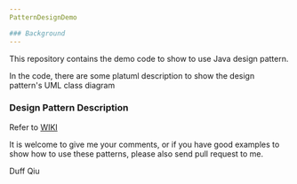 ```yaml
---
PatternDesignDemo

### Background
---
```

This repository contains the demo code to show to use Java design pattern.

In the code, there are some platuml description to show the design pattern's UML class diagram

### Design Pattern Description

Refer to [WIKI](https://github.com/duffqiu/DesignPatternDemo/wiki)  

It is welcome to give me your comments, or if you have good examples to show how to use these patterns,
please also send pull request to me.

Duff Qiu
